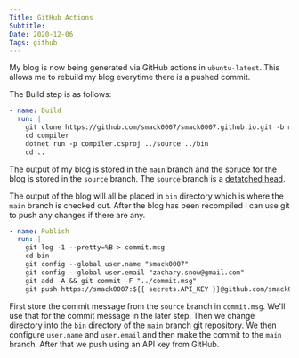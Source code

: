 ```yaml
---
Title: GitHub Actions
Subtitle: 
Date: 2020-12-06
Tags: github 
---
```


My blog is now being generated via GitHub actions in `ubuntu-latest`. This allows me to rebuild my
blog everytime there is a pushed commit.

<!--more-->

The Build step is as follows:

```yml
- name: Build
  run: |
    git clone https://github.com/smack0007/smack0007.github.io.git -b main bin
    cd compiler
    dotnet run -p compiler.csproj ../source ../bin
    cd ..
```

The output of my blog is stored in the `main` branch and the soruce for the blog
is stored in the `source` branch. The `source` branch is a
[detatched head](https://www.git-tower.com/learn/git/faq/detached-head-when-checkout-commit/).

The output of the blog will all be placed in `bin` directory which is where the `main`
branch is checked out. After the blog has been recompiled I can use git to push any changes
if there are any.

```yml
- name: Publish
  run: |
    git log -1 --pretty=%B > commit.msg
    cd bin
    git config --global user.name "smack0007"
    git config --global user.email "zachary.snow@gmail.com"
    git add -A && git commit -F "../commit.msg"
    git push https://smack0007:${{ secrets.API_KEY }}@github.com/smack0007/smack0007.github.io.git
```

First store the commit message from the `source` branch in `commit.msg`. We'll use that for the commit
message in the later step. Then we change directory into the `bin` directory of the `main` branch git
repository. We then configure `user.name` and `user.email` and then make the commit to the `main` branch.
After that we push using an API key from GitHub.